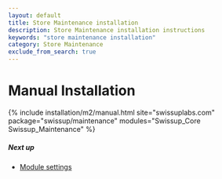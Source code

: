 ```yaml
---
layout: default
title: Store Maintenance installation
description: Store Maintenance installation instructions
keywords: "store maintenance installation"
category: Store Maintenance
exclude_from_search: true
---
```


# Manual Installation

{% include installation/m2/manual.html site="swissuplabs.com" package="swissup/maintenance" modules="Swissup_Core Swissup_Maintenance" %}

##### Next up

- [Module settings](../settings)
